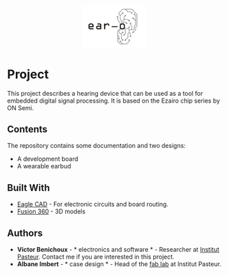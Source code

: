 <p align="center">
<img src="/logo/ear-o_logo.png" title="Github Logo" width=150>
</p>

# Project

This project describes a hearing device that can be used as a tool for embedded digital signal processing. It is based on the Ezairo chip series by ON Semi.


## Contents

The repository contains some documentation and two designs:
* A development board
* A wearable earbud

## Built With

* [Eagle CAD](https://www.autodesk.com/products/eagle/overview) - For electronic circuits and board routing.
* [Fusion 360](https://www.autodesk.com/products/fusion-360/overview) - 3D models

## Authors

* **Victor Benichoux** - * electronics and software * - Researcher at [Institut Pasteur](https://research.pasteur.fr/en/member/victor-benichoux/). Contact me if you are interested in this project.
* **Albane Imbert** - * case design * - Head of the [fab lab](https://research.pasteur.fr/en/team/fab-lab/) at Institut Pasteur.
